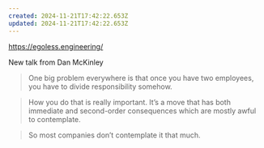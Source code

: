 ```yaml
---
created: 2024-11-21T17:42:22.653Z
updated: 2024-11-21T17:42:22.653Z
---
```

https://egoless.engineering/

New talk from Dan McKinley

> One big problem everywhere is that once you have two employees, you have to divide responsibility somehow.  
  
> How you do that is really important. It’s a move that has both immediate and second-order consequences which are mostly awful to contemplate.  
  
> So most companies don’t contemplate it that much.